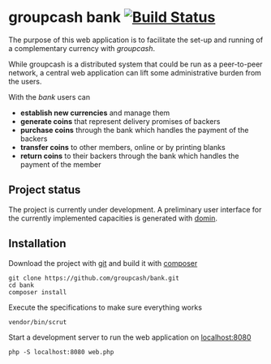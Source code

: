 # groupcash bank [![Build Status](https://travis-ci.org/groupcash/bank.png?branch=master)](https://travis-ci.org/groupcash/bank)

The purpose of this web application is to facilitate the set-up and running of a complementary currency with *groupcash*.

While groupcash is a distributed system that could be run as a peer-to-peer network, a central web application can lift some administrative burden from the users.

With the *bank* users can

- **establish new currencies** and manage them
- **generate coins** that represent delivery promises of backers
- **purchase coins** through the bank which handles the payment of the backers
- **transfer coins** to other members, online or by printing blanks
- **return coins** to their backers through the bank which handles the payment of the member


## Project status

The project is currently under development. A preliminary user interface for the currently implemented capacities is generated with [domin].

[domin]: http://github.com/rtens/domin


## Installation

Download the project with [git] and build it with [composer]

    git clone https://github.com/groupcash/bank.git
    cd bank
    composer install

Execute the specifications to make sure everything works

    vendor/bin/scrut

Start a development server to run the web application on [localhost:8080](http://localhost:8080)

    php -S localhost:8080 web.php

[composer]: http://getcomposer.org
[git]: http://git-scm.org
